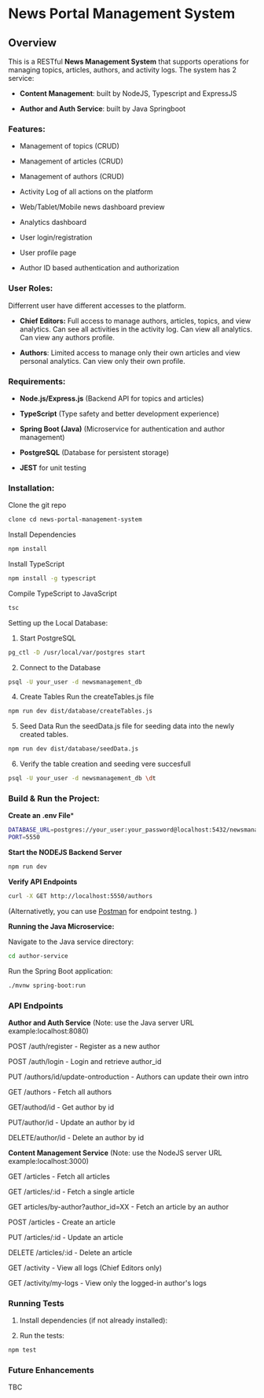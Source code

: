 
News Portal Management System
=============================

## Overview

This is a RESTful **News Management System** that supports operations for managing topics, articles, authors, and activity logs.
The system has 2 service: 

- **Content Management**: built by NodeJS, Typescript and ExpressJS
  
- **Author and Auth Service**: built by Java Springboot


### Features:

- Management of topics (CRUD)

- Management of articles (CRUD)
  
- Management of authors (CRUD)
  
- Activity Log of all actions on the platform

- Web/Tablet/Mobile news dashboard preview
  
- Analytics dashboard
  
- User login/registration 

- User profile page 
  
- Author ID based authentication and authorization


### User Roles:
Differrent user have different accesses to the platform.

- **Chief Editors:** 
  Full access to manage authors, articles, topics, and view analytics. 
  Can see all activities in the activity log.
  Can view all analytics.
  Can view any authors profile. 
  <br>

- **Authors**: 
  Limited access to manage only their own articles and view personal analytics.
  Can view only their own profile.



### Requirements:

- **Node.js/Express.js**  (Backend API for topics and articles)

- **TypeScript** (Type safety and better development experience)

- **Spring Boot (Java)** (Microservice for authentication and author management)

- **PostgreSQL** (Database for persistent storage)

- **JEST** for unit testing

### Installation:

Clone the git repo
```bash
clone cd news-portal-management-system
```

Install Dependencies
```bash
npm install
```

Install TypeScript
```bash
npm install -g typescript
```

Compile TypeScript to JavaScript
```bash
tsc
```
Setting up the Local Database: 

1. Start PostgreSQL
  
```bash
pg_ctl -D /usr/local/var/postgres start
```

2. Connect to the Database
```bash
psql -U your_user -d newsmanagement_db
```

4. Create Tables
Run the createTables.js file
```bash
npm run dev dist/database/createTables.js
```

5. Seed Data
Run the seedData.js file for seeding data into the newly  created tables.
```bash
npm run dev dist/database/seedData.js
```
6. Verify the table creation and seeding vere succesfull
   
```bash
psql -U your_user -d newsmanagement_db \dt
```

### Build & Run the Project:

**Create an .env File***

```bash
DATABASE_URL=postgres://your_user:your_password@localhost:5432/newsmanagement_db
PORT=5550
```

**Start the NODEJS Backend Server**
```bash
npm run dev
```

**Verify API Endpoints**
```bash
curl -X GET http://localhost:5550/authors
```

(Alternativetly, you can use [Postman](https://www.postman.com/) for endpoint testng. )

**Running the Java Microservice:**

Navigate to the Java service directory:
```bash
cd author-service
```

Run the Spring Boot application:
```bash
./mvnw spring-boot:run
```

### API Endpoints

**Author and Auth Service**
(Note: use the Java server URL example:localhost:8080)

POST /auth/register - Register as a new author

POST /auth/login - Login and retrieve author_id

PUT /authors/id/update-ontroduction - Authors can update their own intro

GET /authors - Fetch all authors 

GET/authod/id - Get author by id 

PUT/author/id - Update an author by id 

DELETE/author/id - Delete an author by id 

**Content Management Service**
(Note: use the NodeJS server URL example:localhost:3000)

GET /articles - Fetch all articles 

GET /articles/:id - Fetch a single article

GET articles/by-author?author_id=XX - Fetch an article by an author

POST /articles - Create an article

PUT /articles/:id - Update an article

DELETE /articles/:id - Delete an article

GET /activity - View all logs (Chief Editors only)

GET /activity/my-logs - View only the logged-in author's logs


### Running Tests

1. Install dependencies (if not already installed):

2. Run the tests:
```bash
npm test
```

### Future Enhancements
TBC